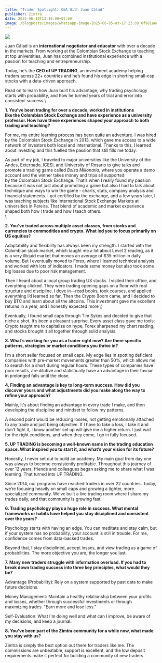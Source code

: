```yaml
---
title: "Trader Spotlight: Q&A With Juan Cálad"
publisher: Zimtra
date: 2025-06-10T13:10:00+02:00
image: /blogposts/images/whatsapp-image-2025-06-05-at-17.23.09_6f981aec.jpg
---
```

![](/blogposts/images/whatsapp-image-2025-06-05-at-17.23.09_6f981aec.jpg)

Juan Cálad is an **international negotiator and educator** with over a decade in the markets. From working at the Colombian Stock Exchange to teaching at top universities, Juan has combined institutional experience with a passion for teaching and entrepreneurship.

Today, he’s the **CEO of UP TRADING**, an investment academy helping traders across 22+ countries and he’s found his edge in shorting small-cap stocks with a data-driven approach.

Read on to learn how Juan built his advantage, why trading psychology starts with probability, and how he turned years of trial and error into consistent success.\

**1. You’ve been trading for over a decade, worked in institutions like the Colombian Stock Exchange and have experience as a university professor. How have these experiences shaped your approach to both trading and teaching?**

For me, my entire learning process has been quite an adventure. I was hired by the Colombian Stock Exchange in 2013, which gave me access to a wide network of investors both local and international. Thanks to this, I learned about investing and this fuelled the passion that still fills me today.

As part of my job, I traveled to major universities like the University of the Andes, Externado, ICESI, and University of Rosario to give talks and promote a trading game called *Bolsa Millonaria,* where you operate a demo account and the winner takes money and trips all supported by the Colombian Stock Exchange. That’s when I really found my passion because it was not just about promoting a game but also I had to talk about technique and ways to win the game - charts, stats, company analysis and financial statements. I got certified by the exchange, and a few years later, I was teaching subjects like International Stock Exchange Markets at universities in Pereira. That blend of academic and market experience shaped both how I trade and how I teach others.\
\

**2. You’ve traded across multiple asset classes, from stocks and currencies to commodities and crypto. What led you to focus primarily on US equities?**

Adaptability and flexibility has always been my strength. I started with the Colombian stock market, which taught me a lot about Level 2 reading, as it is a very illiquid market that moves an average of $35 million in daily volume. But I eventually moved to Forex, where I learned technical analysis and worked with lots of indicators. I made some money but also took some big losses due to poor risk management.

Then I heard about a local group trading US stocks. I visited their office, and everything clicked. They were trading opening gaps on a floor with real structure and discipline. I dove in—read books, took courses, and applied everything I’d learned so far. Then the Crypto Boom came, and I decided to buy BTC and learn about all the altcoins. This investment gave me excellent returns in a year, and I honestly expected more ;)

Eventually, I found small caps through Tim Sykes and decided to give that niche a shot. It’s been a pleasant surprise. Every asset class gave me tools: Crypto taught me to capitalize on hype, Forex sharpened my chart reading, and stocks brought it all together through solid analysis.


**3. What’s working for you as a trader right now? Are there specific patterns, strategies or market conditions you thrive in?**

I’m a short seller focused on small caps. My edge lies in spotting deficient companies with pre-market movements greater than 50%, which allows me to search for a short during regular hours. These types of companies have poor results, are dilutive and statistically have an advantage in their favour in prolonged falls until the close.


**4. Finding an advantage is key to long-term success. How did you discover yours and what adjustments did you make along the way to refine your approach?**

Mainly, it's about finding an advantage in every trade I make, and then developing the discipline and mindset to follow my patterns.

A second point would be reducing losses, not getting emotionally attached to any trade and just being objective. If I have to take a loss, I take it and don't fight it, I know another set up will give me a higher return.  I just wait for the right conditions, and when they come, I go in fully focused.



**5. UP TRADING is becoming a well-known name in the trading education space. What inspired you to start it, and what’s your vision for its future?**

Honestly, I never set out to build an academy. My main goal from day one was always to become consistently profitable. Throughout this journey of over 12 years, friends and colleagues began asking me to share what I was learning. That turned into UP TRADING. 

Since 2014, our programs have reached traders in over 22 countries. Today, we’re focusing heavily on small caps and growing a tighter, more specialized community. We’ve built a live trading room where I share my trades daily, and that community is growing fast.


**6. Trading psychology plays a huge role in success. What mental frameworks or habits have helped you stay disciplined and consistent over the years?**

Psychology starts with having an edge. You can meditate and stay calm, but if your system has no probability, your account is still in trouble. For me, confidence comes from data-backed trades.

Beyond that, I stay disciplined, accept losses, and view trading as a game of probabilities. The more objective you are, the longer you last.



**7. Many new traders struggle with information overload. If you had to break down trading success into three key principles, what would they be?**

Advantage (Probability): Rely on a system supported by past data to make future decisions.

Money Management: Maintain a healthy relationship between your profits and losses, whether through successful investments or through maximizing trades. "Earn more and lose less."

Self-Evaluation: What I'm doing well and what can I improve, be aware of my decisions, and keep a journal.


**8. You’ve been part of the Zimtra community for a while now, what made you stay with us?**

Zimtra is simply the best option out there for traders like me. The commissions are unbeatable, support is excellent, and the low deposit requirements make it perfect for building a community of new traders.
